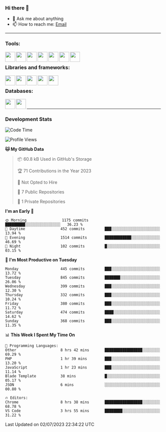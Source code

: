 ### Hi there 👋

- 💬 Ask me about anything
- 📫 How to reach me: [Email]

---

### Tools:
<img align='left' height="32" width="32" src="https://cdn.jsdelivr.net/npm/simple-icons@4.8.0/icons/phpstorm.svg" />
<img align='left' height="32" width="32" src="https://cdn.jsdelivr.net/npm/simple-icons@4.8.0/icons/webstorm.svg" />
<img align='left' height="32" width="32" src="https://cdn.jsdelivr.net/npm/simple-icons@4.8.0/icons/visualstudiocode.svg" />
<img align='left' height="32" width="32" src="https://cdn.jsdelivr.net/npm/simple-icons@4.8.0/icons/sublimetext.svg" />
<img align='left' height="32" width="32" src="https://cdn.jsdelivr.net/npm/simple-icons@4.8.0/icons/laragon.svg" />
<img align='left' height="32" width="32" src="https://cdn.jsdelivr.net/npm/simple-icons@4.8.0/icons/docker.svg" />
<img align='left' height="32" width="32" src="https://cdn.jsdelivr.net/npm/simple-icons@4.8.0/icons/amazonaws.svg" />
<br>

### Libraries and frameworks:
<img align='left' height="32" width="32" src="https://cdn.jsdelivr.net/npm/simple-icons@4.8.0/icons/laravel.svg" />
<img align='left' height="32" width="32" src="https://cdn.jsdelivr.net/npm/simple-icons@4.8.0/icons/vue-dot-js.svg" />
<img align='left' height="32" width="32" src="https://cdn.jsdelivr.net/npm/simple-icons@4.8.0/icons/jquery.svg" />
<img align='left' height="32" width="32" src="https://cdn.jsdelivr.net/npm/simple-icons@4.8.0/icons/sass.svg" />
<img align='left' height="32" width="32" src="https://cdn.jsdelivr.net/npm/simple-icons@4.8.0/icons/tailwindcss.svg" />
<br>

### Databases:
<img align='left' height="32" width="32" src="https://cdn.jsdelivr.net/npm/simple-icons@4.8.0/icons/mysql.svg" />
<img align='left' height="32" width="32" src="https://cdn.jsdelivr.net/npm/simple-icons@4.8.0/icons/microsoftsqlserver.svg" />
<br>

---
### Development Stats
<!--START_SECTION:waka-->
![Code Time](http://img.shields.io/badge/Code%20Time-1%2C891%20hrs%2059%20mins-blue)

![Profile Views](http://img.shields.io/badge/Profile%20Views-18-blue)

**🐱 My GitHub Data** 

> 📦 60.8 kB Used in GitHub's Storage 
 > 
> 🏆 71 Contributions in the Year 2023
 > 
> 🚫 Not Opted to Hire
 > 
> 📜 7 Public Repositories 
 > 
> 🔑 1 Private Repositories 
 > 
**I'm an Early 🐤** 

```text
🌞 Morning                1175 commits        █████████░░░░░░░░░░░░░░░░   36.23 % 
🌆 Daytime                452 commits         ███░░░░░░░░░░░░░░░░░░░░░░   13.94 % 
🌃 Evening                1514 commits        ████████████░░░░░░░░░░░░░   46.69 % 
🌙 Night                  102 commits         █░░░░░░░░░░░░░░░░░░░░░░░░   03.15 % 
```
📅 **I'm Most Productive on Tuesday** 

```text
Monday                   445 commits         ███░░░░░░░░░░░░░░░░░░░░░░   13.72 % 
Tuesday                  845 commits         ███████░░░░░░░░░░░░░░░░░░   26.06 % 
Wednesday                399 commits         ███░░░░░░░░░░░░░░░░░░░░░░   12.30 % 
Thursday                 332 commits         ███░░░░░░░░░░░░░░░░░░░░░░   10.24 % 
Friday                   380 commits         ███░░░░░░░░░░░░░░░░░░░░░░   11.72 % 
Saturday                 474 commits         ████░░░░░░░░░░░░░░░░░░░░░   14.62 % 
Sunday                   368 commits         ███░░░░░░░░░░░░░░░░░░░░░░   11.35 % 
```


📊 **This Week I Spent My Time On** 

```text
💬 Programming Languages: 
Other                    8 hrs 42 mins       █████████████████░░░░░░░░   69.29 % 
PHP                      1 hr 39 mins        ███░░░░░░░░░░░░░░░░░░░░░░   13.20 % 
JavaScript               1 hr 23 mins        ███░░░░░░░░░░░░░░░░░░░░░░   11.14 % 
Blade Template           38 mins             █░░░░░░░░░░░░░░░░░░░░░░░░   05.17 % 
JSON                     6 mins              ░░░░░░░░░░░░░░░░░░░░░░░░░   00.80 % 

🔥 Editors: 
Chrome                   8 hrs 38 mins       █████████████████░░░░░░░░   68.78 % 
VS Code                  3 hrs 55 mins       ████████░░░░░░░░░░░░░░░░░   31.22 % 
```


 Last Updated on 02/07/2023 22:34:22 UTC
<!--END_SECTION:waka-->

[huyviet]: https://huyviet.vn/
[EMAIl]: https://mail.google.com/mail/u/0/?fs=1&tf=cm&source=mailto&to=huynguyenviet0110@gmail.com
